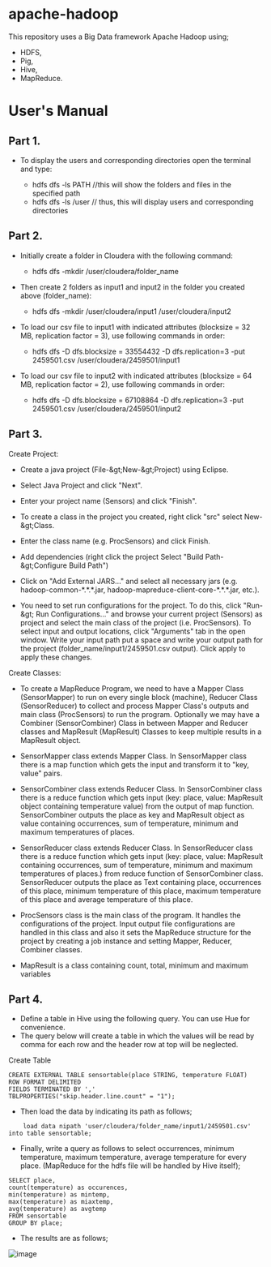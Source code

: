 # apache-hadoop
This repository uses a Big Data framework Apache Hadoop using;
- HDFS, 
- Pig, 
- Hive, 
- MapReduce.

# User&#39;s Manual

## Part 1.

- To display the users and corresponding directories open the terminal and type:

  - hdfs dfs -ls PATH //this will show the folders and files in the specified path
  - hdfs dfs -ls /user // thus, this will display users and corresponding directories

## Part 2.

- Initially create a folder in Cloudera with the following command:

  - hdfs dfs -mkdir /user/cloudera/folder_name

- Then create 2 folders as input1 and input2 in the folder you created above (folder_name):

  - hdfs dfs -mkdir /user/cloudera/input1 /user/cloudera/input2

- To load our csv file to input1 with indicated attributes (blocksize = 32 MB, replication factor = 3), use following commands in order:

  - hdfs dfs -D dfs.blocksize = 33554432 -D dfs.replication=3 -put 2459501.csv /user/cloudera/2459501/input1

- To load our csv file to input2 with indicated attributes (blocksize = 64 MB, replication factor = 2), use following commands in order:

  - hdfs dfs -D dfs.blocksize = 67108864 -D dfs.replication=3 -put 2459501.csv /user/cloudera/2459501/input2

## Part 3.

Create Project:

- Create a java project (File-\&gt;New-\&gt;Project) using Eclipse.
- Select Java Project and click &quot;Next&quot;.

- Enter your project name (Sensors) and click &quot;Finish&quot;.

- To create a class in the project you created, right click &quot;src&quot; select New-\&gt;Class.
- Enter the class name (e.g. ProcSensors) and click Finish.

- Add dependencies (right click the project Select &quot;Build Path-\&gt;Configure Build Path&quot;)
- Click on &quot;Add External JARS…&quot; and select all necessary jars (e.g. hadoop-common-\*.\*.\*.jar, hadoop-mapreduce-client-core-\*.\*.\*.jar, etc.).

- You need to set run configurations for the project. To do this, click &quot;Run-\&gt; Run Configurations…&quot; and browse your current project (Sensors) as project and select the main class of the project (i.e. ProcSensors). To select input and output locations, click &quot;Arguments&quot; tab in the open window. Write your input path put a space and write your output path for the project (folder_name/input1/2459501.csv output). Click apply to apply these changes.

Create Classes:

- To create a MapReduce Program, we need to have a Mapper Class (SensorMapper) to run on every single block (machine), Reducer Class (SensorReducer) to collect and process Mapper Class&#39;s outputs and main class (ProcSensors) to run the program. Optionally we may have a Combiner (SensorCombiner) Class in between Mapper and Reducer classes and MapResult (MapResult) Classes to keep multiple results in a MapResult object.

- SensorMapper class extends Mapper Class. In SensorMapper class there is a map function which gets the input and transform it to &quot;key, value&quot; pairs.

- SensorCombiner class extends Reducer Class. In SensorCombiner class there is a reduce function which gets input (key: place, value: MapResult object containing temperature value) from the output of map function. SensorCombiner outputs the place as key and MapResult object as value containing occurrences, sum of temperature, minimum and maximum temperatures of places.

- SensorReducer class extends Reducer Class. In SensorReducer class there is a reduce function which gets input (key: place, value: MapResult containing occurrences, sum of temperature, minimum and maximum temperatures of places.) from reduce function of SensorCombiner class. SensorReducer outputs the place as Text containing place, occurrences of this place, minimum temperature of this place, maximum temperature of this place and average temperature of this place.

- ProcSensors class is the main class of the program. It handles the configurations of the project. Input output file configurations are handled in this class and also it sets the MapReduce structure for the project by creating a job instance and setting Mapper, Reducer, Combiner classes.

- MapResult is a class containing count, total, minimum and maximum variables

## Part 4.

- Define a table in Hive using the following query. You can use Hue for convenience.
- The query below will create a table in which the values will be read by comma for each row and the header row at top will be neglected.


Create Table
    
    CREATE EXTERNAL TABLE sensortable(place STRING, temperature FLOAT)
    ROW FORMAT DELIMITED 
    FIELDS TERMINATED BY ','
    TBLPROPERTIES("skip.header.line.count" = "1");
    

- Then load the data by indicating its path as follows;

```
    load data nipath 'user/cloudera/folder_name/input1/2459501.csv' into table sensortable;
```

- Finally, write a query as follows to select occurrences, minimum temperature, maximum temperature, average temperature for every place. (MapReduce for the hdfs file will be handled by Hive itself);

```
SELECT place,
count(temperature) as occurences,
min(temperature) as mintemp,
max(temperature) as miaxtemp,
avg(temperature) as avgtemp
FROM sensortable
GROUP BY place;
```

- The results are as follows;

![image](https://user-images.githubusercontent.com/29654044/124651162-44308c80-dea3-11eb-8900-43b93ab7f63e.png)
